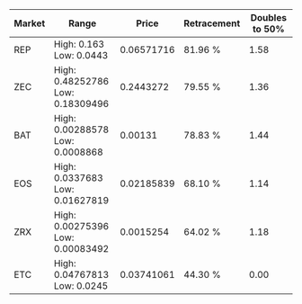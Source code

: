 | Market | Range | Price| Retracement | Doubles to 50% |
| --- | --- | --- | --- | --- |
| REP | High: 0.163<br />Low: 0.0443 | 0.06571716 | 81.96 % | 1.58 |
| ZEC | High: 0.48252786<br />Low: 0.18309496 | 0.2443272 | 79.55 % | 1.36 |
| BAT | High: 0.00288578<br />Low: 0.0008868 | 0.00131 | 78.83 % | 1.44 |
| EOS | High: 0.0337683<br />Low: 0.01627819 | 0.02185839 | 68.10 % | 1.14 |
| ZRX | High: 0.00275396<br />Low: 0.00083492 | 0.0015254 | 64.02 % | 1.18 |
| ETC | High: 0.04767813<br />Low: 0.0245 | 0.03741061 | 44.30 % | 0.00 |
